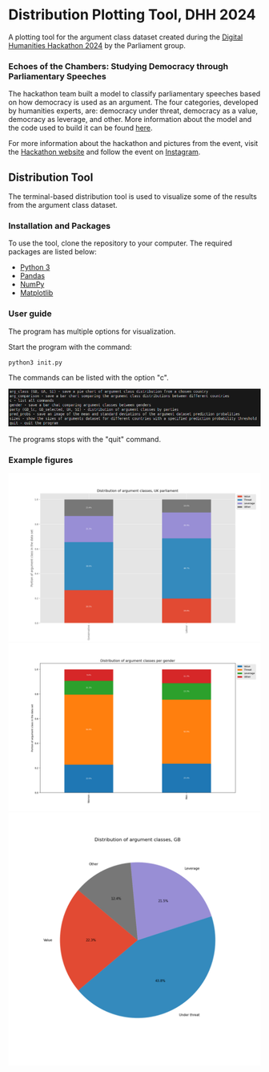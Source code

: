 # Distribution Plotting Tool, DHH 2024

A plotting tool for the argument class dataset created during the [Digital Humanities Hackathon 2024](https://www.helsinki.fi/en/digital-humanities/helsinki-digital-humanities-hackathon-2024-dhh24) by the Parliament group.

### Echoes of the Chambers: Studying Democracy through Parliamentary Speeches

The hackathon team built a model to classify parliamentary speeches based on how democracy is used as an argument. The four categories, developed by humanities experts, are: democracy under threat, democracy as a value, democracy as leverage, and other. More information about the model and the code used to build it can be found [here](https://github.com/kferraga/ParliamentHackathon2024).

For more information about the hackathon and pictures from the event, visit the [Hackathon website](https://www.helsinki.fi/en/digital-humanities/helsinki-digital-humanities-hackathon-2024-dhh24) and follow the event on [Instagram](https://www.instagram.com/dhhackathon/).

## Distribution Tool

The terminal-based distribution tool is used to visualize some of the results from the argument class dataset.

### Installation and Packages

To use the tool, clone the repository to your computer. The required packages are listed below:

* [Python 3](https://www.python.org/downloads/)
* [Pandas](https://pandas.pydata.org/docs/getting_started/install.html)
* [NumPy](https://numpy.org/install/)
* [Matplotlib](https://matplotlib.org/stable/install/index.html)


### User guide

The program has multiple options for visualization. 

Start the program with the command:  

```
python3 init.py
```


The commands can be listed with the option "c".  

![options](documentation/commands.png)

The programs stops with the "quit" command.  

### Example figures

![gb](figures/gb_lc.png)
![gender](figures/gender_dist.png)
![pie](figures/gb_pie_chart.png)